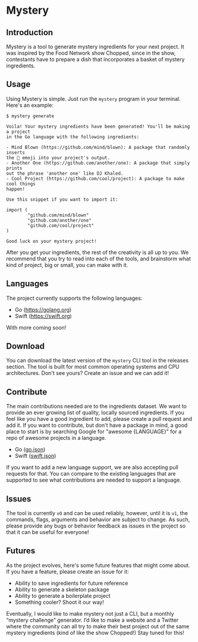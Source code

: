 # Mystery

## Introduction

Mystery is a tool to generate mystery ingredients for your next project. It was
inspired by the Food Network show Chopped, since in the show, contestants have
to prepare a dish that incorporates a basket of mystery ingredients.

## Usage

Using Mystery is simple. Just run the `mystery` program in your terminal.
Here's an example:

```
$ mystery generate

Voila! Your mystery ingredients have been generated! You'll be making a project
in the Go language with the following ingredients:

- Mind Blown (https://github.com/mind/blown): A package that randomly inserts
the 🤯 emoji into your project's output.
- Another One (https://github.com/another/one): A package that simply prints
out the phrase 'another one' like DJ Khaled.
- Cool Project (https://github.com/cool/project): A package to make cool things
happen!

Use this snippet if you want to import it:

import (
        "github.com/mind/blown"
        "github.com/another/one"
        "github.com/cool/project"
)

Good luck on your mystery project!
```

After you get your ingredients, the rest of the creativity is all up to you. We
recommend that you try to read into each of the tools, and brainstorm what kind
of project, big or small, you can make with it.

## Languages

The project currently supports the following languages:

- Go (https://golang.org)
- Swift (https://swift.org)

With more coming soon!

## Download

You can download the latest version of the `mystery` CLI tool in the releases
section. The tool is built for most common operating systems and CPU 
architectures. Don't see yours? Create an issue and we can add it!

## Contribute

The main contributions needed are to the ingredients dataset. We want to
provide an ever growing list of quality, locally sourced ingredients. If you
feel like you have a good ingredient to add, please create a pull request and
add it. If you want to contribute, but don't have a package in mind, a good
place to start is by searching Google for "awesome {LANGUAGE}" for a repo of
awesome projects in a language.

- Go ([go.json](./datasets/go.json))
- Swift ([swift.json](./datasets/swift.json))

If you want to add a new language support, we are also accepting pull requests
for that. You can compare to the existing languages that are supported to see
what contributions are needed to support a language.

## Issues

The tool is currently `v0` and can be used reliably, however, until it is `v1`,
the commands, flags, arguments and behavior are subject to change. As such,
please provide any bugs or behavior feedback as issues in the project so that
it can be useful for everyone!

## Futures

As the project evolves, here's some future features that might come about. If
you have a feature, please create an issue for it:

- Ability to save ingredients for future reference
- Ability to generate a skeleton package
- Ability to generate a boilerplate project
- Something cooler? Shoot it our way!

Eventually, I would like to make mystery not just a CLI, but a monthly “mystery
challenge” generator. I’d like to make a website and a Twitter where the 
community can all try to make their best project out of the same mystery 
ingredients (kind of like the show Chopped!) Stay tuned for this!

